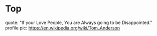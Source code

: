 # Top
quote: "If your Love People, You are Always going to be Disappointed."  profile pic: https://en.wikipedia.org/wiki/Tom_Anderson
